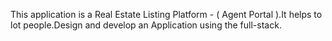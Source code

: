 This application is a Real Estate Listing Platform - ( Agent Portal ).It helps to lot people.Design and develop an Application using the full-stack.
